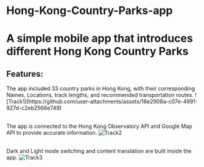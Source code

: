# Hong-Kong-Country-Parks-app
# A simple mobile app that introduces different Hong Kong Country Parks

<h2>Features:</h2> 
The app included 33 country parks in Hong Kong, 
with their corresponding Names, Locations, track lengths, and recommended transportation routes.
![Track1](https://github.com/user-attachments/assets/16e2908a-c07e-4991-927d-c2eb2566e749)
<br/>
<br/>

The app is connected to the Hong Kong Observatory API and Google Map API to provide accurate information.
![Track2](https://github.com/user-attachments/assets/fad1093a-9de9-4c7f-a153-a35a82a71866)
<br/>
<br/>

Dark and Light mode switching and content translation are built inside the app.
![Track3](https://github.com/user-attachments/assets/0f4bd7ae-d9c3-48b8-a4d9-99c0658f1b2d)
